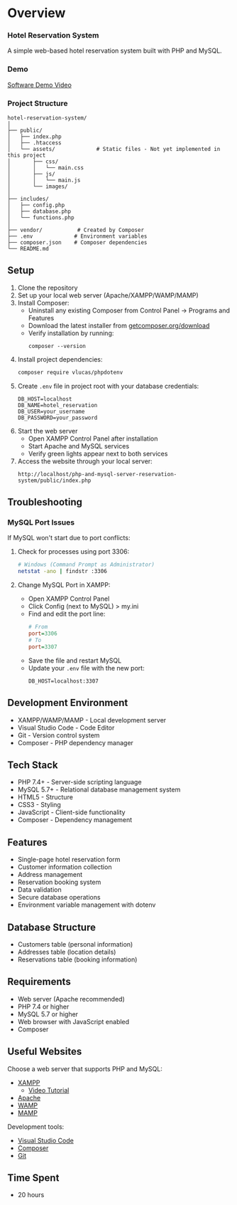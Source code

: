 # Overview
### Hotel Reservation System

A simple web-based hotel reservation system built with PHP and MySQL.

### Demo
[Software Demo Video](https://youtu.be/80qK6fO844k)

### Project Structure
```
hotel-reservation-system/
│
├── public/
│   ├── index.php
│   ├── .htaccess
│   └── assets/             # Static files - Not yet implemented in this project
│       ├── css/            
│       │   └── main.css
│       ├── js/           
│       │   └── main.js
│       └── images/        
│
├── includes/
│   ├── config.php
│   ├── database.php
│   └── functions.php
│
├── vendor/           # Created by Composer
├── .env             # Environment variables
├── composer.json    # Composer dependencies
└── README.md
```

## Setup

1. Clone the repository
2. Set up your local web server (Apache/XAMPP/WAMP/MAMP)
3. Install Composer:
   - Uninstall any existing Composer from Control Panel → Programs and Features
   - Download the latest installer from [getcomposer.org/download](https://getcomposer.org/download/)
   - Verify installation by running:
     ```
     composer --version
     ```
4. Install project dependencies:
   ```bash
   composer require vlucas/phpdotenv
   ```
5. Create `.env` file in project root with your database credentials:
   ```
   DB_HOST=localhost
   DB_NAME=hotel_reservation
   DB_USER=your_username
   DB_PASSWORD=your_password
   ```
6. Start the web server
   - Open XAMPP Control Panel after installation
   - Start Apache and MySQL services
   - Verify green lights appear next to both services
7. Access the website through your local server: 
   ```
   http://localhost/php-and-mysql-server-reservation-system/public/index.php
   ```

## Troubleshooting

### MySQL Port Issues

If MySQL won't start due to port conflicts:

1. Check for processes using port 3306:
   ```bash
   # Windows (Command Prompt as Administrator)
   netstat -ano | findstr :3306
   ```

2. Change MySQL Port in XAMPP:
   - Open XAMPP Control Panel
   - Click Config (next to MySQL) > my.ini
   - Find and edit the port line:
     ```ini
     # From
     port=3306
     # To
     port=3307
     ```
   - Save the file and restart MySQL
   - Update your `.env` file with the new port:
     ```
     DB_HOST=localhost:3307
     ```

## Development Environment

- XAMPP/WAMP/MAMP - Local development server
- Visual Studio Code - Code Editor
- Git - Version control system
- Composer - PHP dependency manager

## Tech Stack

- PHP 7.4+ - Server-side scripting language
- MySQL 5.7+ - Relational database management system
- HTML5 - Structure
- CSS3 - Styling
- JavaScript - Client-side functionality
- Composer - Dependency management

## Features

- Single-page hotel reservation form
- Customer information collection
- Address management
- Reservation booking system
- Data validation
- Secure database operations
- Environment variable management with dotenv

## Database Structure

- Customers table (personal information)
- Addresses table (location details)
- Reservations table (booking information)

## Requirements

- Web server (Apache recommended)
- PHP 7.4 or higher
- MySQL 5.7 or higher
- Web browser with JavaScript enabled
- Composer

## Useful Websites

Choose a web server that supports PHP and MySQL:
* [XAMPP](https://www.apachefriends.org/)
    - [Video Tutorial](https://www.youtube-nocookie.com/embed/h6DEDm7C37A)
* [Apache](https://httpd.apache.org/)
* [WAMP](https://sourceforge.net/projects/wampserver/)
* [MAMP](https://www.mamp.info/en/windows/)

Development tools:
* [Visual Studio Code](https://code.visualstudio.com/)
* [Composer](https://getcomposer.org/download/)
* [Git](https://git-scm.com/downloads)

## Time Spent

* 20 hours